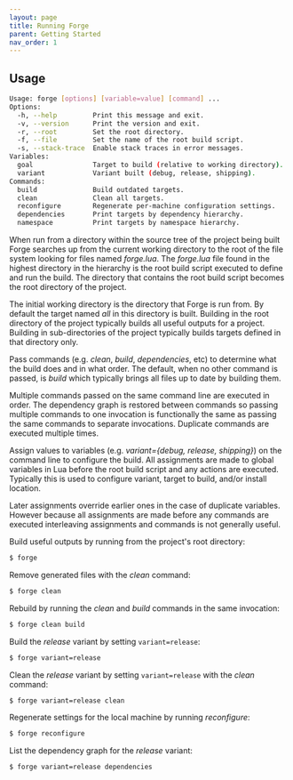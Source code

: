 ```yaml
---
layout: page
title: Running Forge
parent: Getting Started
nav_order: 1
---
```


## Usage

~~~sh
Usage: forge [options] [variable=value] [command] ...
Options:
  -h, --help         Print this message and exit.
  -v, --version      Print the version and exit.
  -r, --root         Set the root directory.
  -f, --file         Set the name of the root build script.
  -s, --stack-trace  Enable stack traces in error messages.
Variables:
  goal               Target to build (relative to working directory).
  variant            Variant built (debug, release, shipping).
Commands:
  build              Build outdated targets.
  clean              Clean all targets.
  reconfigure        Regenerate per-machine configuration settings.
  dependencies       Print targets by dependency hierarchy.
  namespace          Print targets by namespace hierarchy.
~~~

When run from a directory within the source tree of the project being built Forge searches up from the current working directory to the root of the file system looking for files named *forge.lua*.  The *forge.lua* file found in the highest directory in the hierarchy is the root build script executed to define and run the build.  The directory that contains the root build script becomes the root directory of the project.

The initial working directory is the directory that Forge is run from.  By default the target named *all* in this directory is built.  Building in the root directory of the project typically builds all useful outputs for a project.  Building in sub-directories of the project typically builds targets defined in that directory only.

Pass commands (e.g. *clean*, *build*, *dependencies*, etc) to determine what the build does and in what order.  The default, when no other command is passed, is *build* which typically brings all files up to date by building them.

Multiple commands passed on the same command line are executed in order.  The dependency graph is restored between commands so passing multiple commands to one invocation is functionally the same as passing the same commands to separate invocations.  Duplicate commands are executed multiple times.

Assign values to variables (e.g. *variant={debug, release, shipping}*) on the command line to configure the build.  All assignments are made to global variables in Lua before the root build script and any actions are executed.  Typically this is used to configure variant, target to build, and/or install location.

Later assignments override earlier ones in the case of duplicate variables.  However because all assignments are made before any commands are executed interleaving assignments and commands is not generally useful.

Build useful outputs by running from the project's root directory:

~~~bash
$ forge
~~~

Remove generated files with the *clean* command:

~~~bash
$ forge clean
~~~

Rebuild by running the *clean* and *build* commands in the same invocation:

~~~bash
$ forge clean build
~~~

Build the *release* variant by setting `variant=release`:

~~~bash
$ forge variant=release
~~~

Clean the *release* variant by setting `variant=release` with the *clean* command:

~~~bash
$ forge variant=release clean
~~~

Regenerate settings for the local machine by running *reconfigure*:

~~~bash
$ forge reconfigure
~~~

List the dependency graph for the *release* variant:

~~~bash
$ forge variant=release dependencies
~~~
